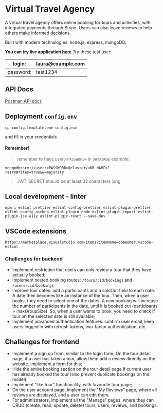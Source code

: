 # Virtual Travel Agency

A virtual travel agency offers online booking for tours and activities, with integrated payments through Stripe. Users can also leave reviews to help others make informed decisions.

Built with modern technologies: node.js, express, mongoDB.

**You can try live application [here](https://natours.bieda.it/)**
Try these test user:

| login:    | laura@example.com |
| --------- | ----------------- |
| password: | test1234          |

## API Docs

[Postman API docs](https://documenter.getpostman.com/view/19887252/2s935vn19F)

## Deployment `config.env`

```bash
cp config.template.env config.env
```

and fill in your credentials

#### Remember!

> remember to have user:`<PASSWORD>` in `DATABASE`
> example:

```
mongodb+srv://user:<PASSWORD>@cluster/<DB_NAME>?retryWrites=true&w=majority
```

> JWT_SECRET should be at least 32 characters long

## Local development - linter

```
npm i eslint prettier eslint-config-prettier eslint-plugin-prettier eslint-config-airbnb eslint-plugin-node eslint-plugin-import eslint-plugin-jsx-a11y eslint-plugin-react --save-dev
```

## VSCode extensions

```
https://marketplace.visualstudio.com/items?itemName=dbaeumer.vscode-eslint
```

### Challenges for backend

- Implement restriction that users can only review a tour that they have actually booked;
- Implement nested booking routes: `/tours/:id/bookings` and `/users/:id/bookings`
- Improve tour dates: add a participants and a soldOut field to each
  date. A date then becomes like an instance of the tour. Then, when a user books, they need to select one of the dates. A new booking will increase the number of participants in the date, until it is booked out (participants > maxGroupSize). So, when a user wants to book, you need to check if tour on the selected date is still available;
- Implement advanced authentication features: confirm user email, keep users logged in with refresh tokens, two-factor authentication, etc.

## Challenges for frontend

- Implement a sign up from, similar to the login form;
  On the tour detail page, if a user has taken a tour, allow them add a review directly on the website. Implement a form for this;
- Hide the entire booking section on the tour detail page if current user has already booked the tour (also prevent duplicate bookings on the model);
- Implement "like tour" functionality, with favourite tour page;
- On the user account page, implement the "My Reviews" page, where all reviews are displayed, and a user can edit them.
- For administrators, implement all the "Manage" pages, where they can
  CRUD (create, read, update, delete) tours, users, reviews, and bookings.
